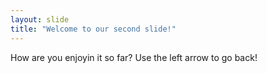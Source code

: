 ```yaml
---
layout: slide
title: "Welcome to our second slide!"
---
```

How are you enjoyin it so far?
Use the left arrow to go back!
